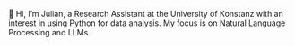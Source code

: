 👋 Hi, I’m Julian, a Research Assistant at the University of Konstanz with an interest in using Python for data analysis. My focus is on Natural Language Processing and LLMs.

<!---
julianschelb/julianschelb is a ✨ special ✨ repository because its `README.md` (this file) appears on your GitHub profile.
You can click the Preview link to take a look at your changes.
--->
